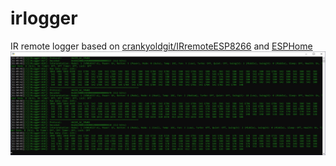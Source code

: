 # irlogger
IR remote logger based on [crankyoldgit/IRremoteESP8266](https://github.com/crankyoldgit/IRremoteESP8266) and [ESPHome](https://github.com/esphome/esphome)
![Logs screenshot](./img/logs.jpg)
